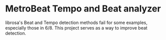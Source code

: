 # MetroBeat Tempo and Beat analyzer

librosa's Beat and Tempo detection methods fail for some examples, especially those in 6/8. This project serves as a way to improve beat detection.

